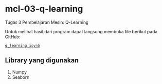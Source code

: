# mcl-03-q-learning
Tugas 3 Pembelajaran Mesin: Q-Learning

Untuk melihat hasil dari program dapat langsung membuka file berikut pada GitHub:

[`q_learning.ipynb`](https://github.com/renaism/mcl-03-q-learning/blob/master/q_learning.ipynb)

## Library yang digunakan
1. Numpy
2. Seaborn
